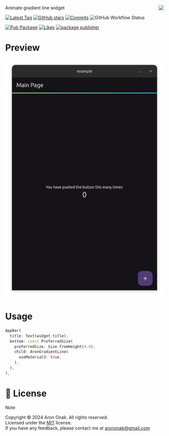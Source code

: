 [<img src="https://www.gov.pl/photo/f98cae42-2b90-4596-904c-752278f85606" height="100" align="right">](https://www.gov.pl/web/rolnictwo/produkt-polski1)

Animate gradient line widget

[![Latest Tag](https://img.shields.io/github/v/tag/arononak/aron_gradient_line?style=flat&logo=github&labelColor=black&color=white)](https://github.com/arononak/aron_gradient_line/tags)
[![GitHub stars](https://img.shields.io/github/stars/arononak/aron_gradient_line.svg?style=flat&label=Star&labelColor=black&color=white)](https://github.com/arononak/aron_gradient_line/)
[![Commits](https://img.shields.io/github/commit-activity/m/arononak/aron_gradient_line?style=flat&labelColor=black&color=white)](https://github.com/arononak/aron_gradient_line/graphs/contributors)
![GitHub Workflow Status](https://img.shields.io/github/actions/workflow/status/arononak/aron_gradient_line/.github%2Fworkflows%2Fpublish.yml?style=flat&labelColor=black&color=white)

[![Pub Package](https://img.shields.io/pub/v/aron_gradient_line.svg?style=flat&logo=dart&labelColor=fuchsia&color=white)](https://pub.dev/packages/aron_gradient_line)
[![Likes](https://img.shields.io/pub/likes/aron_gradient_line?style=flat&labelColor=fuchsia&color=white)](https://pub.dev/packages/aron_gradient_line)
[![package publisher](https://img.shields.io/pub/publisher/aron_gradient_line?style=flat&labelColor=fuchsia&color=white)](https://pub.dev/packages/aron_gradient_line/publisher)

# Preview

![](https://github.com/arononak/aron_gradient_line/blob/main/preview.png?raw=true)

# Usage

```dart
AppBar(
  title: Text(widget.title),
  bottom: const PreferredSize(
    preferredSize: Size.fromHeight(4.0),
    child: AronGradientLine(
      useMaterial3: true,
    ),
  ),
),
```

# 📝 License

> [!NOTE]
> Copyright © 2024 Aron Onak. All rights reserved.<br>
> Licensed under the [MIT](LICENSE) license.<br>
> If you have any feedback, please contact me at arononak@gmail.com
